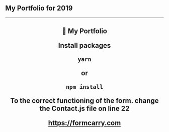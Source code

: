 ## My Portfolio for 2019

****

<center>
<h2> 👾	 My Portfolio
 
 
Install packages

```
yarn
```

or

```
npm install
```

To the correct functioning of the form. change the Contact.js file on line 22

https://formcarry.com
